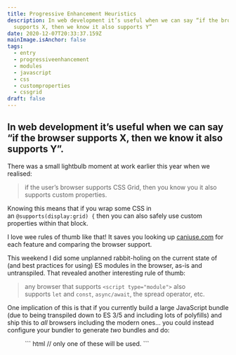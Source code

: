 ```yaml
---
title: Progressive Enhancement Heuristics
description: In web development it’s useful when we can say “if the browser
  supports X, then we know it also supports Y”
date: 2020-12-07T20:33:37.159Z
mainImage.isAnchor: false
tags:
  - entry
  - progressiveenhancement
  - modules
  - javascript
  - css
  - customproperties
  - cssgrid
draft: false
---
```

In web development it’s useful when we can say “if the browser supports X, then we know it also supports Y”.
---

There was a small lightbulb moment at work earlier this year when we realised:

> if the user’s browser supports CSS Grid, then you know you it also supports custom properties. 

Knowing this means that if you wrap some CSS in an `@supports(display:grid) {` then you can also safely use custom properties within that block.

I love wee rules of thumb like that! It saves you looking up [caniuse.com](https://caniuse.com/) for each feature and comparing the browser support. 

This weekend I did some unplanned rabbit-holing on the current state of (and best practices for using) ES modules in the browser, as-is and untranspiled. That revealed another interesting rule of thumb:

> any browser that supports `<script type="module">` also supports `let` and `const`, `async/await`, the spread operator, etc.

One implication of this is that if you currently build a large JavaScript bundle (due to being transpiled down to ES 3/5 and including lots of polyfills) and ship this to _all_ browsers including the modern ones… you could instead configure your bundler to generate _two_ bundles and do:

<figure>
``` html
// only one of these will be used. 
<script type="module" src="lean-and-modern.js"></script>
<script nomodule src="bulky-alternative-for-old-browsers.js"></script>
```
</figure>